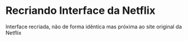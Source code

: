 # Recriando Interface da Netflix
Interface recriada, não de forma idêntica mas próxima ao site original da Netflix
